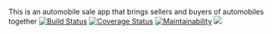 This is an automobile sale app that brings sellers and buyers of automobiles together
[![Build Status](https://travis-ci.com/Adedayo-A/Auto_Mart.svg?branch=develop)](https://travis-ci.com/Adedayo-A/Auto_Mart)
[![Coverage Status](https://coveralls.io/repos/github/Adedayo-A/Auto_Mart/badge.svg?branch=develop)](https://coveralls.io/github/Adedayo-A/Auto_Mart?branch=develop)
[![Maintainability](https://api.codeclimate.com/v1/badges/fd3af221867a5e870621/maintainability)](https://codeclimate.com/github/Adedayo-A/Auto_Mart/maintainability)
<a href="https://codeclimate.com/github/Adedayo-A/Auto_Mart/test_coverage"><img src="https://api.codeclimate.com/v1/badges/fd3af221867a5e870621/test_coverage" /></a>
